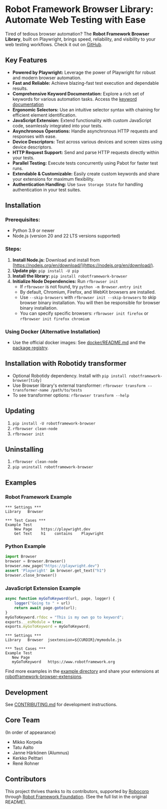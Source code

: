 # Robot Framework Browser Library: Automate Web Testing with Ease

Tired of tedious browser automation?  The **Robot Framework Browser Library**, built on Playwright, brings speed, reliability, and visibility to your web testing workflows. Check it out on [GitHub](https://github.com/MarketSquare/robotframework-browser).

## Key Features

*   **Powered by Playwright:** Leverage the power of Playwright for robust and modern browser automation.
*   **Fast and Reliable:** Achieve blazing-fast test execution and dependable results.
*   **Comprehensive Keyword Documentation:**  Explore a rich set of keywords for various automation tasks.  Access the [keyword documentation](https://marketsquare.github.io/robotframework-browser/Browser.html)
*   **Ergonomic Selectors:**  Use an intuitive selector syntax with chaining for efficient element identification.
*   **JavaScript Extension:** Extend functionality with custom JavaScript code, seamlessly integrated into your tests.
*   **Asynchronous Operations:** Handle asynchronous HTTP requests and responses with ease.
*   **Device Descriptors:**  Test across various devices and screen sizes using device descriptors.
*   **HTTP Request Support:**  Send and parse HTTP requests directly within your tests.
*   **Parallel Testing:**  Execute tests concurrently using Pabot for faster test runs.
*   **Extendable & Customizable:**  Easily create custom keywords and share your extensions for maximum flexibility.
*   **Authentication Handling:**  Use `Save Storage State` for handling authentication in your test suites.

## Installation

### Prerequisites:

*   Python 3.9 or newer
*   Node.js (version 20 and 22 LTS versions supported)

### Steps:

1.  **Install Node.js:** Download and install from [https://nodejs.org/en/download/](https://nodejs.org/en/download/).
2.  **Update pip:** `pip install -U pip`
3.  **Install the library:** `pip install robotframework-browser`
4.  **Initialize Node Dependencies:**  Run `rfbrowser init`
    *   If `rfbrowser` is not found, try `python -m Browser.entry init`
    *   By default, Chromium, Firefox, and WebKit browsers are installed.
    *   Use `--skip-browsers` with `rfbrowser init --skip-browsers` to skip browser binary installation. You will then be responsible for browser binary installation.
    *   You can specify specific browsers: `rfbrowser init firefox` or `rfbrowser init firefox chromium`

### Using Docker (Alternative Installation)

*   Use the official docker images: See [docker/README.md](https://github.com/MarketSquare/robotframework-browser/blob/main/docker/README.md) and the [package registry](https://github.com/MarketSquare/robotframework-browser/pkgs/container/robotframework-browser%2Frfbrowser-stable).

## Installation with Robotidy transformer

*   Optional Robotidy dependency. Install with `pip install robotframework-browser[tidy]`
*   Use Browser library's external transformer: `rfbrowser transform --transformer-name /path/to/tests`
*   To see transformer options: `rfbrowser transform --help`

## Updating

1.  `pip install -U robotframework-browser`
2.  `rfbrowser clean-node`
3.  `rfbrowser init`

## Uninstalling

1.  `rfbrowser clean-node`
2.  `pip uninstall robotframework-browser`

## Examples

### Robot Framework Example
```RobotFramework
*** Settings ***
Library   Browser

*** Test Cases ***
Example Test
    New Page    https://playwright.dev
    Get Text    h1    contains    Playwright
```

### Python Example
```python
import Browser
browser = Browser.Browser()
browser.new_page("https://playwright.dev")
assert 'Playwright' in browser.get_text("h1")
browser.close_browser()
```

### JavaScript Extension Example
```JavaScript
async function myGoToKeyword(url, page, logger) {
    logger("Going to " + url)
    return await page.goto(url);
}
myGoToKeyword.rfdoc = "This is my own go to keyword";
exports.__esModule = true;
exports.myGoToKeyword = myGoToKeyword;
```

```RobotFramework
*** Settings ***
Library   Browser  jsextension=${CURDIR}/mymodule.js

*** Test Cases ***
Example Test
   New Page
   myGoToKeyword   https://www.robotframework.org
```

Find more examples in the [example directory](https://github.com/MarketSquare/robotframework-browser/tree/main/docs/examples/babelES2015) and share your extensions at [robotframework-browser-extensions](https://github.com/MarketSquare/robotframework-browser-extensions).

## Development

See [CONTRIBUTING.md](CONTRIBUTING.md) for development instructions.

## Core Team

(In order of appearance)

*   Mikko Korpela
*   Tatu Aalto
*   Janne Härkönen (Alumnus)
*   Kerkko Pelttari
*   René Rohner

## Contributors

This project thrives thanks to its contributors, supported by [Robocorp](https://robocorp.com/) through [Robot Framework Foundation](https://robotframework.org/foundation/).
(See the full list in the original README).